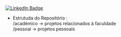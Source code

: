 <div id="badges">
  <a href="https://www.linkedin.com/in/rebeca-a-batista-ba8268382/">
    <img src="https://img.shields.io/badge/LinkedIn-blue?style=for-the-badge&logo=linkedin&logoColor=white" alt="LinkedIn Badge"/>
  </a>
</div>

- Estrutuda do Repositório :  
  /académico → projetos relacionados à faculdade  
  /pessoal → projetos pessoais
